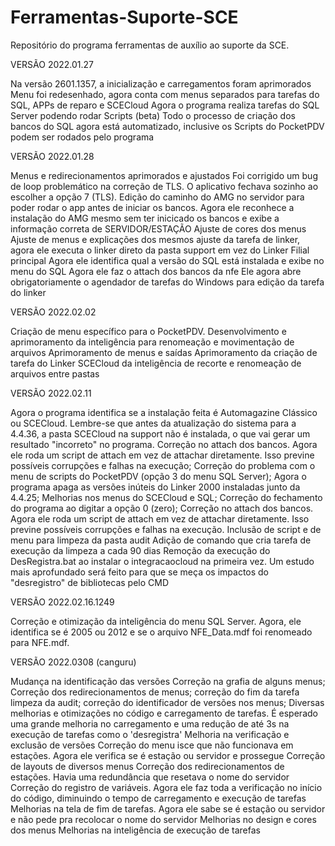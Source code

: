 # Ferramentas-Suporte-SCE
Repositório do programa ferramentas de auxílio ao suporte da SCE.

VERSÃO 2022.01.27

Na versão 2601.1357, a inicialização e carregamentos foram aprimorados
Menu foi redesenhado, agora conta com menus separados para tarefas do SQL, APPs de reparo e SCECloud
Agora o programa realiza tarefas do SQL Server podendo rodar Scripts (beta)
Todo o processo de criação dos bancos do SQL agora está automatizado, inclusive os Scripts do PocketPDV podem ser rodados pelo programa
  

VERSÃO 2022.01.28

Menus e redirecionamentos aprimorados e ajustados
Foi corrigido um bug de loop problemático na correção de TLS. O aplicativo fechava sozinho ao escolher a opção 7 (TLS).
Edição do caminho do AMG no servidor para poder rodar o app antes de iniciar os bancos. Agora ele reconhece a instalação do AMG mesmo sem ter inicicado os bancos e exibe a informação correta de SERVIDOR/ESTAÇÃO
Ajuste de cores dos menus
Ajuste de menus e explicações dos mesmos
ajuste da tarefa de linker, agora ele executa o linker direto da pasta support em vez do Linker Filial principal
Agora ele identifica qual a versão do SQL está instalada e exibe no menu do SQL
Agora ele faz o attach dos bancos da nfe
Ele agora abre obrigatoriamente o agendador de tarefas do Windows para edição da tarefa do linker
 

VERSÃO 2022.02.02

Criação de menu específico para o PocketPDV.
Desenvolvimento e aprimoramento da inteligência para renomeação e movimentação de arquivos
Aprimoramento de menus e saídas
Aprimoramento da criação de tarefa do Linker SCECloud da inteligência de recorte e renomeação de arquivos entre pastas
 

VERSÃO 2022.02.11

Agora o programa identifica se a instalação feita é Automagazine Clássico ou SCECloud. Lembre-se que antes da atualização do sistema para a 4.4.36, a pasta SCECloud na support não é instalada, o que vai gerar um resultado "incorreto" no programa.
Correção no attach dos bancos. Agora ele roda um script de attach em vez de attachar diretamente. Isso previne possíveis corrupções e falhas na execução;
Correção do problema com o menu de scripts do PocketPDV (opção 3 do menu SQL Server);
Agora o programa apaga as versões inúteis do Linker 2000 instaladas junto da 4.4.25;
Melhorias nos menus do SCECloud e SQL;
Correção do fechamento do programa ao digitar a opção 0 (zero);
Correção no attach dos bancos. Agora ele roda um script de attach em vez de attachar diretamente. Isso previne possíveis corrupções e falhas na execução.
Inclusão de script e de menu para limpeza da pasta audit
Adição de comando que cria tarefa de execução da limpeza a cada 90 dias
Remoção da execução do DesRegistra.bat ao instalar o integracaocloud na primeira vez. Um estudo mais aprofundado será feito para que se meça os impactos do "desregistro" de bibliotecas pelo CMD
 

VERSÃO 2022.02.16.1249

Correção e otimização da inteligência do menu SQL Server. Agora, ele identifica se é 2005 ou 2012 e se o arquivo NFE_Data.mdf foi renomeado para NFE.mdf. 
 

VERSÃO 2022.0308 (canguru)

Mudança na identificação das versões
Correção na grafia de alguns menus;
Correção dos redirecionamentos de menus;
correção do fim da tarefa limpeza da audit;
correção do identificador de versões nos menus;
Diversas melhorias e otimizações no código e carregamento de tarefas. É esperado uma grande melhoria no carregamento e uma redução de até 3s na execução de tarefas como o 'desregistra'
Melhoria na verificação e exclusão de versões
Correção do menu isce que não funcionava em estações. Agora ele verifica se é estação ou servidor e prossegue
Correção de layouts de diversos menus
Correção dos redirecionamentos de estações. Havia uma redundância que resetava o nome do servidor
Correção do registro de variáveis. Agora ele faz toda a verificação no início do código, diminuindo o tempo de carregamento e execução de tarefas
Melhorias na tela de fim de tarefas. Agora ele sabe se é estação ou servidor e não pede pra recolocar o nome do servidor
Melhorias no design e cores dos menus
Melhorias na inteligência de execução de tarefas
